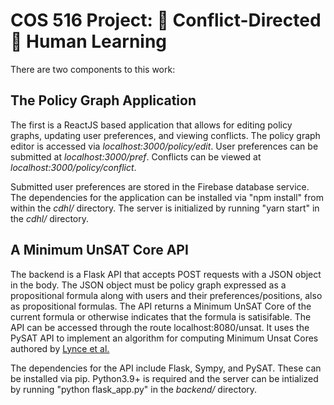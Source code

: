 # COS 516 Project: 🤖 Conflict-Directed 🤗 Human Learning

There are two components to this work:

<h2>The Policy Graph Application</h2>

The first is a ReactJS based application that allows for editing policy graphs, updating user preferences, and viewing conflicts.
The policy graph editor is accessed via *localhost:3000/policy/edit*.
User preferences can be submitted at *localhost:3000/pref*.
Conflicts can be viewed at *localhost:3000/policy/conflict*.

Submitted user preferences are stored in the Firebase database service.
The dependencies for the application can be installed via "npm install" from within the *cdhl/* directory.
The server is initialized by running "yarn start" in the *cdhl/* directory.

<h2>A Minimum UnSAT Core API</h2>

The backend is a Flask API that accepts POST requests with a JSON object in the body.
The JSON object must be policy graph expressed as a propositional formula along with users and their preferences/positions, also as propositional formulas.
The API returns a Minimum UnSAT Core of the current formula or otherwise indicates that the formula is satisifable.
The API can be accessed through the route localhost:8080/unsat.
It uses the PySAT API to implement an algorithm for computing Minimum Unsat Cores authored by [Lynce et al.](http://www.satisfiability.org/SAT04/programme/110.pdf) 

The dependencies for the API include Flask, Sympy, and PySAT. These can be installed via pip.
Python3.9+ is required and the server can be intialized by running "python flask_app.py" in the *backend/* directory.

